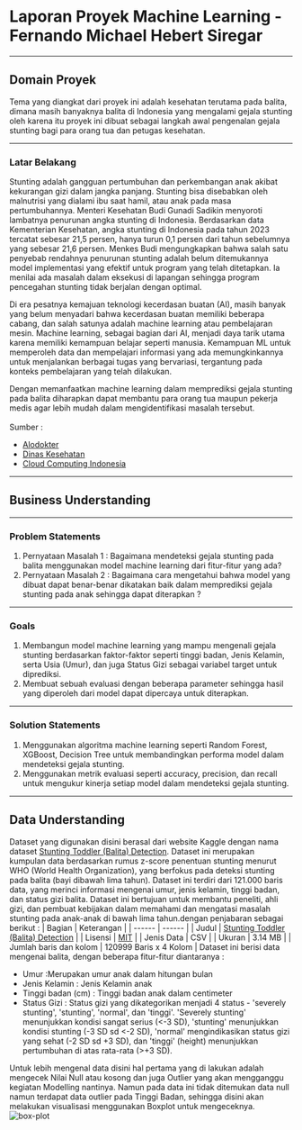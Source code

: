 # Laporan Proyek Machine Learning - Fernando Michael Hebert Siregar

***
## Domain Proyek
Tema yang diangkat dari proyek ini adalah kesehatan terutama pada balita, dimana masih banyaknya balita di Indonesia yang mengalami gejala stunting oleh karena itu proyek ini dibuat sebagai langkah awal pengenalan gejala stunting bagi para orang tua dan petugas kesehatan.
***
### Latar Belakang
Stunting adalah gangguan pertumbuhan dan perkembangan anak akibat kekurangan gizi dalam jangka panjang. Stunting bisa disebabkan oleh malnutrisi yang dialami ibu saat hamil, atau anak pada masa pertumbuhannya. Menteri Kesehatan Budi Gunadi Sadikin menyoroti lambatnya penurunan angka stunting di Indonesia. Berdasarkan data Kementerian Kesehatan, angka stunting di Indonesia pada tahun 2023 tercatat sebesar 21,5 persen, hanya turun 0,1 persen dari tahun sebelumnya yang sebesar 21,6 persen. Menkes Budi mengungkapkan bahwa salah satu penyebab rendahnya penurunan stunting adalah belum ditemukannya model implementasi yang efektif untuk program yang telah ditetapkan. Ia menilai ada masalah dalam eksekusi di lapangan sehingga program pencegahan stunting tidak berjalan dengan optimal.<br>

Di era pesatnya kemajuan teknologi kecerdasan buatan (AI), masih banyak yang belum menyadari bahwa kecerdasan buatan memiliki beberapa cabang, dan salah satunya adalah machine learning atau pembelajaran mesin. Machine learning, sebagai bagian dari AI, menjadi daya tarik utama karena memiliki kemampuan belajar seperti manusia. Kemampuan ML untuk memperoleh data dan mempelajari informasi yang ada memungkinkannya untuk menjalankan berbagai tugas yang bervariasi, tergantung pada konteks pembelajaran yang telah dilakukan. <br>

Dengan memanfaatkan machine learning dalam memprediksi gejala stunting pada balita diharapkan dapat membantu para orang tua maupun pekerja medis agar lebih mudah dalam mengidentifikasi masalah tersebut.
<br>
<br>
Sumber : 
- [Alodokter](https://www.alodokter.com/stunting)
- [Dinas Kesehatan](https://dinkes.papua.go.id/menkes-budi-soroti-lambatnya-penurunan-angka-stunting-di-indonesia/#:~:text=Berdasarkan%20data%20Kementerian%20Kesehatan%2C%20angka,yang%20sebesar%2021%2C6%20persen.)
- [Cloud Computing Indonesia](https://www.cloudcomputing.id/pengetahuan-dasar/apa-itu-machine-learning)
***
## Business Understanding
***
### Problem Statements
1. Pernyataan Masalah 1 : Bagaimana mendeteksi gejala stunting pada balita menggunakan model machine learning dari fitur-fitur yang ada?
2. Pernyataan Masalah 2 : Bagaimana cara mengetahui bahwa model yang dibuat dapat benar-benar dikatakan baik dalam memprediksi gejala stunting pada anak sehingga dapat diterapkan ? 
***
### Goals
1. Membangun model machine learning yang mampu mengenali gejala stunting berdasarkan faktor-faktor seperti tinggi badan, Jenis Kelamin, serta Usia (Umur), dan juga Status Gizi sebagai variabel target untuk diprediksi.
2. Membuat sebuah evaluasi dengan beberapa parameter sehingga hasil yang diperoleh dari model dapat dipercaya untuk diterapkan.
***
### Solution Statements
1. Menggunakan algoritma machine learning seperti Random Forest, XGBoost, Decision Tree untuk membandingkan performa model dalam mendeteksi gejala stunting.
2. Menggunakan metrik evaluasi seperti accuracy, precision, dan recall untuk mengukur kinerja setiap model dalam mendeteksi gejala stunting.
***
## Data Understanding
Dataset yang digunakan disini berasal dari website Kaggle dengan nama dataset [Stunting Toddler (Balita) Detection](https://www.kaggle.com/datasets/rendiputra/stunting-balita-detection-121k-rows). Dataset ini merupakan kumpulan data berdasarkan rumus z-score penentuan stunting menurut WHO (World Health Organization), yang berfokus pada deteksi stunting pada balita (bayi dibawah lima tahun). Dataset ini terdiri dari 121.000 baris data, yang merinci informasi mengenai umur, jenis kelamin, tinggi badan, dan status gizi balita. Dataset ini bertujuan untuk membantu peneliti, ahli gizi, dan pembuat kebijakan dalam memahami dan mengatasi masalah stunting pada anak-anak di bawah lima tahun.dengan penjabaran sebagai berikut : 
| Bagian | Keterangan |
| ------ | ------ |
| Judul | [Stunting Toddler (Balita) Detection](https://www.kaggle.com/datasets/rendiputra/stunting-balita-detection-121k-rows)  |
| Lisensi | [MIT](plugins/github/README.md) |
| Jenis Data | CSV |
| Ukuran | 3.14 MB |
| Jumlah baris dan kolom | 120999 Baris x 4 Kolom |
Dataset ini berisi data mengenai balita, dengan beberapa fitur-fitur diantaranya : 
* Umur :Merupakan umur anak dalam hitungan bulan
* Jenis Kelamin : Jenis Kelamin anak
* Tinggi badan (cm) : Tinggi badan anak dalam centimeter
* Status Gizi : Status gizi yang dikategorikan menjadi 4 status - 'severely stunting', 'stunting', 'normal', dan 'tinggi'. 'Severely stunting' menunjukkan kondisi sangat serius (<-3 SD), 'stunting' menunjukkan kondisi stunting (-3 SD sd <-2 SD), 'normal' mengindikasikan status gizi yang sehat (-2 SD sd +3 SD), dan 'tinggi' (height) menunjukkan pertumbuhan di atas rata-rata (>+3 SD).

Untuk lebih mengenal data disini hal pertama yang di lakukan adalah mengecek Nilai Null atau kosong dan juga Outlier yang akan mengganggu kegiatan Modelling nantinya. Namun pada data ini tidak ditemukan data null namun terdapat data outlier pada Tinggi Badan, sehingga disini akan melakukan visualisasi menggunakan Boxplot untuk mengeceknya.
![box-plot](https://private-user-images.githubusercontent.com/113835044/375197968-a9d49123-3f26-4e51-8988-6ebf3ef2de0e.png?jwt=eyJhbGciOiJIUzI1NiIsInR5cCI6IkpXVCJ9.eyJpc3MiOiJnaXRodWIuY29tIiwiYXVkIjoicmF3LmdpdGh1YnVzZXJjb250ZW50LmNvbSIsImtleSI6ImtleTUiLCJleHAiOjE3Mjg1Mjk3NjQsIm5iZiI6MTcyODUyOTQ2NCwicGF0aCI6Ii8xMTM4MzUwNDQvMzc1MTk3OTY4LWE5ZDQ5MTIzLTNmMjYtNGU1MS04OTg4LTZlYmYzZWYyZGUwZS5wbmc_WC1BbXotQWxnb3JpdGhtPUFXUzQtSE1BQy1TSEEyNTYmWC1BbXotQ3JlZGVudGlhbD1BS0lBVkNPRFlMU0E1M1BRSzRaQSUyRjIwMjQxMDEwJTJGdXMtZWFzdC0xJTJGczMlMkZhd3M0X3JlcXVlc3QmWC1BbXotRGF0ZT0yMDI0MTAxMFQwMzA0MjRaJlgtQW16LUV4cGlyZXM9MzAwJlgtQW16LVNpZ25hdHVyZT0zNTRkNzM1NGE4ZDZkOTc4MTI3OTJjYWQwNzFjMTljN2NhNzVhMjAwZjUwMjY2YzEyMTU0MzU0MzRhODMwYzFiJlgtQW16LVNpZ25lZEhlYWRlcnM9aG9zdCJ9.wthiX2v2pCil4VODDfnqJSEyn-DpTIpgYUUAuUl3swA)
